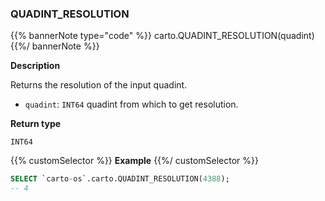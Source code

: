 ### QUADINT_RESOLUTION

{{% bannerNote type="code" %}}
carto.QUADINT_RESOLUTION(quadint)
{{%/ bannerNote %}}

**Description**

Returns the resolution of the input quadint.

* `quadint`: `INT64` quadint from which to get resolution.

**Return type**

`INT64`

{{% customSelector %}}
**Example**
{{%/ customSelector %}}

```sql
SELECT `carto-os`.carto.QUADINT_RESOLUTION(4388);
-- 4
```
